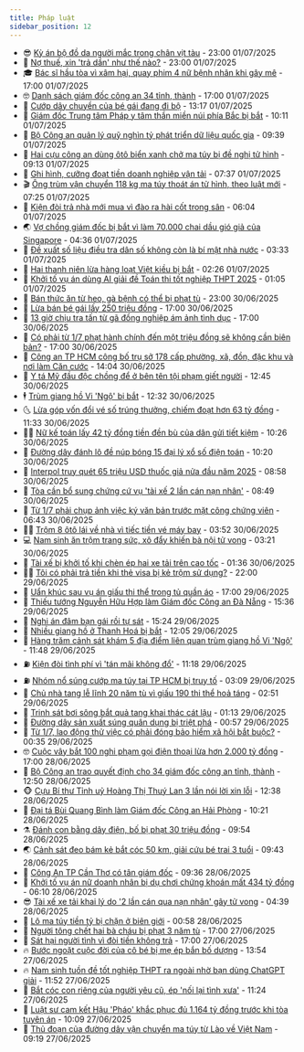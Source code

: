 ```yaml
---
title: Pháp luật
sidebar_position: 12
---
```


<!-- vnexpress-phap-luat:START -->
- 😎 [Kỳ án bộ đồ da người mắc trong chân vịt tàu](https://vnexpress.net/ky-an-bo-do-da-nguoi-mac-trong-chan-vit-tau-4908891.html) - 23:00 01/07/2025
- 🥰 [Nợ thuế, xin &#39;trả dần&#39; như thế nào?](https://vnexpress.net/no-thue-xin-tra-dan-nhu-the-nao-4908651.html) - 23:00 01/07/2025
- 🎓 [Bác sĩ hầu tòa vì xâm hại, quay phim 4 nữ bệnh nhân khi gây mê](https://vnexpress.net/bac-si-hau-toa-vi-xam-hai-quay-phim-4-nu-benh-nhan-khi-gay-me-4908932.html) - 17:00 01/07/2025
- 🤓 [Danh sách giám đốc công an 34 tỉnh, thành](https://vnexpress.net/danh-sach-giam-doc-cong-an-34-tinh-thanh-4908619.html) - 17:00 01/07/2025
- 🎊 [Cướp dây chuyền của bé gái đang đi bộ](https://vnexpress.net/cuop-day-chuyen-cua-be-gai-dang-di-bo-4908912.html) - 13:17 01/07/2025
- 🙉 [Giám đốc Trung tâm Pháp y tâm thần miền núi phía Bắc bị bắt](https://vnexpress.net/giam-doc-trung-tam-phap-y-tam-than-mien-nui-phia-bac-bi-bat-4908844.html) - 10:11 01/07/2025
- 🤡 [Bộ Công an quản lý quỹ nghìn tỷ phát triển dữ liệu quốc gia](https://vnexpress.net/bo-cong-an-quan-ly-quy-nghin-ty-phat-trien-du-lieu-quoc-gia-4908788.html) - 09:39 01/07/2025
- 🗽 [Hai cựu công an dùng ôtô biển xanh chở ma túy bị đề nghị tử hình](https://vnexpress.net/hai-cuu-cong-an-dung-oto-bien-xanh-cho-ma-tuy-bi-de-nghi-tu-hinh-4908723.html) - 09:13 01/07/2025
- 🌋 [Ghi hình, cưỡng đoạt tiền doanh nghiệp vận tải](https://vnexpress.net/ghi-hinh-cuong-doat-tien-doanh-nghiep-van-tai-4908678.html) - 07:37 01/07/2025
- 🎬 [Ông trùm vận chuyển 118 kg ma túy thoát án tử hình, theo luật mới](https://vnexpress.net/ong-trum-van-chuyen-118-kg-ma-tuy-thoat-an-tu-hinh-theo-luat-moi-4908692.html) - 07:25 01/07/2025
- 💯 [Kiện đòi trả nhà mới mua vì đào ra hài cốt trong sân](https://vnexpress.net/doi-tra-nha-moi-mua-vi-dao-duoc-xuong-nguoi-trong-san-4908647.html) - 06:04 01/07/2025
- 🌏 [Vợ chồng giám đốc bị bắt vì làm 70.000 chai dầu gió giả của Singapore](https://vnexpress.net/vo-chong-giam-doc-bi-bat-vi-lam-70-000-chai-dau-gio-gia-cua-singapore-4908617.html) - 04:36 01/07/2025
- 🌊 [Đề xuất số liệu điều tra dân số không còn là bí mật nhà nước](https://vnexpress.net/de-xuat-so-lieu-dieu-tra-dan-so-khong-con-la-bi-mat-nha-nuoc-4908284.html) - 03:33 01/07/2025
- 💂 [Hai thanh niên lừa hàng loạt Việt kiều bị bắt](https://vnexpress.net/hai-thanh-nien-lua-hang-loat-viet-kieu-bi-bat-4908520.html) - 02:26 01/07/2025
- 🎡 [Khởi tố vụ án dùng AI giải đề Toán thi tốt nghiệp THPT 2025](https://vnexpress.net/dieu-tra-hai-thi-sinh-dung-ai-giai-de-thi-tot-nghiep-thpt-4908481.html) - 01:05 01/07/2025
- 🫶 [Bán thức ăn từ heo, gà bệnh có thể bị phạt tù](https://vnexpress.net/ban-thuc-an-tu-heo-ga-benh-co-the-bi-phat-tu-4908224.html) - 23:00 30/06/2025
- 🐲 [Lừa bán bé gái lấy 250 triệu đồng](https://vnexpress.net/lua-ban-be-gai-lay-250-trieu-dong-4908406.html) - 17:00 30/06/2025
- 🚀 [13 giờ chịu tra tấn từ gã đồng nghiệp ám ảnh tình dục](https://vnexpress.net/13-gio-chiu-tra-tan-tu-ga-dong-nghiep-am-anh-tinh-duc-4908368.html) - 17:00 30/06/2025
- 🎊 [Có phải từ 1/7 phạt hành chính đến một triệu đồng sẽ không cần biên bản?](https://vnexpress.net/tu-1-7-truong-hop-nao-xu-phat-hanh-chinh-khong-phai-lap-bien-ban-4908367.html) - 17:00 30/06/2025
- 🤗 [Công an TP HCM công bố trụ sở 178 cấp phường, xã, đồn, đặc khu và nơi làm Căn cước](https://vnexpress.net/cong-an-tp-hcm-cong-bo-tru-so-178-cap-phuong-xa-don-dac-khu-va-noi-lam-can-cuoc-4908399.html) - 14:04 30/06/2025
- 🗽 [Y tá Mỹ đầu độc chồng để ở bên tên tội phạm giết người](https://vnexpress.net/y-ta-nha-tu-dau-doc-chong-de-o-ben-toi-pham-giet-nguoi-4908380.html) - 12:45 30/06/2025
- 🕴 [Trùm giang hồ Vi &#39;Ngộ&#39; bị bắt](https://vnexpress.net/trum-giang-ho-vi-ngo-bi-bat-4908387.html) - 12:32 30/06/2025
- 🌜 [Lừa góp vốn đổi vé số trúng thưởng, chiếm đoạt hơn 63 tỷ đồng](https://vnexpress.net/lua-gop-von-doi-ve-so-trung-thuong-chiem-doat-hon-63-ty-dong-4908376.html) - 11:33 30/06/2025
- 🧑‍🏫 [Nữ kế toán lấy 42 tỷ đồng tiền đền bù của dân gửi tiết kiệm](https://vnexpress.net/nu-ke-toan-lay-42-ty-dong-tien-den-bu-cua-dan-gui-tiet-kiem-4908332.html) - 10:26 30/06/2025
- 🦩 [Đường dây đánh lô đề núp bóng 15 đại lý xổ số điện toán](https://vnexpress.net/duong-day-danh-lo-de-nup-bong-15-dai-ly-xo-so-dien-toan-4908320.html) - 10:20 30/06/2025
- 💼 [Interpol truy quét 65 triệu USD thuốc giả nửa đầu năm 2025](https://vnexpress.net/interpol-truy-quet-65-trieu-usd-thuoc-gia-nua-dau-nam-2025-4908186.html) - 08:58 30/06/2025
- 💫 [Tòa cần bổ sung chứng cứ vụ &#39;tài xế 2 lần cán nạn nhân&#39;](https://vnexpress.net/toa-can-bo-sung-chung-cu-vu-tai-xe-2-lan-can-nan-nhan-4908221.html) - 08:49 30/06/2025
- 🦅 [Từ 1/7 phải chụp ảnh việc ký văn bản trước mặt công chứng viên](https://vnexpress.net/tu-1-7-phai-chup-anh-viec-ky-van-ban-truoc-mat-cong-chung-vien-4907986.html) - 06:43 30/06/2025
- 🧑‍💻 [Trộm 8 ôtô lái về nhà vì tiếc tiền vé máy bay](https://vnexpress.net/trom-8-oto-tu-lai-di-du-lich-vi-tiec-tien-ve-may-bay-4908019.html) - 03:52 30/06/2025
- 💻 [Nam sinh ăn trộm trang sức, xô đẩy khiến bà nội tử vong](https://vnexpress.net/nam-sinh-an-trom-trang-suc-xo-day-khien-ba-noi-tu-vong-4907902.html) - 03:21 30/06/2025
- 🤠 [Tài xế bị khởi tố khi chèn ép hai xe tải trên cao tốc](https://vnexpress.net/tai-xe-bi-khoi-to-vi-chen-ep-hai-xe-tai-tren-cao-toc-4907914.html) - 01:36 30/06/2025
- 🧑‍🏫 [Tôi có phải trả tiền khi thẻ visa bị kẻ trộm sử dụng?](https://vnexpress.net/toi-co-phai-tra-tien-khi-the-visa-bi-ke-trom-su-dung-4907684.html) - 22:00 29/06/2025
- 🌈 [Uẩn khúc sau vụ án giấu thi thể trong tủ quần áo](https://vnexpress.net/uan-khuc-sau-vu-an-thi-the-giau-trong-tu-quan-ao-4907847.html) - 17:00 29/06/2025
- 🌮 [Thiếu tướng Nguyễn Hữu Hợp làm Giám đốc Công an Đà Nẵng](https://vnexpress.net/thieu-tuong-nguyen-huu-hop-lam-giam-doc-cong-an-da-nang-4907838.html) - 15:36 29/06/2025
- 🐲 [Nghi án đâm bạn gái rồi tự sát](https://vnexpress.net/nghi-an-dam-ban-gai-roi-tu-sat-4907812.html) - 15:24 29/06/2025
- 🧰 [Nhiều giang hồ ở Thanh Hoá bị bắt](https://vnexpress.net/nhieu-giang-ho-o-thanh-hoa-bi-bat-4907803.html) - 12:05 29/06/2025
- 💄 [Hàng trăm cảnh sát khám 5 địa điểm liên quan trùm giang hồ Vi &#39;Ngộ&#39;](https://vnexpress.net/hang-tram-canh-sat-kham-5-dia-diem-lien-quan-trum-giang-ho-vi-ngo-4907797.html) - 11:48 29/06/2025
- ⛽️ [Kiện đòi tình phí vì &#39;tán mãi không đổ&#39;](https://vnexpress.net/kien-doi-tinh-phi-vi-tan-mai-khong-do-4907793.html) - 11:18 29/06/2025
- ⛽️ [Nhóm nổ súng cướp ma túy tại TP HCM bị truy tố](https://vnexpress.net/nhom-no-sung-cuop-ma-tuy-tai-tp-hcm-bi-truy-to-4907667.html) - 03:09 29/06/2025
- 💂 [Chủ nhà tang lễ lĩnh 20 năm tù vì giấu 190 thi thể hoả táng](https://vnexpress.net/chu-nha-tang-le-linh-20-nam-tu-vi-giau-190-thi-the-4907659.html) - 02:51 29/06/2025
- 🤔 [Trinh sát bơi sông bắt quả tang khai thác cát lậu](https://vnexpress.net/trinh-sat-boi-song-bat-qua-tang-khai-thac-cat-lau-4907635.html) - 01:13 29/06/2025
- 🧐 [Đường dây sản xuất súng quân dụng bị triệt phá](https://video.vnexpress.net/duong-day-san-xuat-sung-quan-dung-bi-triet-pha-4907559.html) - 00:57 29/06/2025
- 🎃 [Từ 1/7, lao động thử việc có phải đóng bảo hiểm xã hội bắt buộc?](https://vnexpress.net/tu-1-7-lao-dong-thu-viec-co-dong-bao-hiem-xa-hoi-bat-buoc-4907585.html) - 00:35 29/06/2025
- 🤓 [Cuộc vây bắt 100 nghi phạm gọi điện thoại lừa hơn 2.000 tỷ đồng](https://vnexpress.net/don-long-o-san-bay-bao-vay-nha-rieng-bat-100-ke-goi-dien-thoai-lua-hon-2-000-ty-dong-4906999.html) - 17:00 28/06/2025
- 💃 [Bộ Công an trao quyết định cho 34 giám đốc công an tỉnh, thành](https://vnexpress.net/bo-cong-an-trao-quyet-dinh-cho-34-giam-doc-cong-an-tinh-thanh-4907569.html) - 12:50 28/06/2025
- 🐵 [Cựu Bí thư Tỉnh uỷ Hoàng Thị Thuý Lan 3 lần nói lời xin lỗi](https://vnexpress.net/cuu-bi-thu-tinh-uy-hoang-thi-thuy-lan-3-lan-noi-loi-xin-loi-4907521.html) - 12:38 28/06/2025
- 🤖 [Đại tá Bùi Quang Bình làm Giám đốc Công an Hải Phòng](https://vnexpress.net/dai-ta-bui-quang-binh-lam-giam-doc-cong-an-hai-phong-4907535.html) - 10:21 28/06/2025
- ⚗️ [Đánh con bằng dây điện, bố bị phạt 30 triệu đồng](https://vnexpress.net/danh-con-bang-day-dien-bo-bi-phat-30-trieu-dong-4907533.html) - 09:54 28/06/2025
- 🌏 [Cảnh sát đeo bám kẻ bắt cóc 50 km, giải cứu bé trai 3 tuổi](https://vnexpress.net/cuoc-ruot-duoi-50-km-giai-cuu-be-trai-3-tuoi-bi-bat-coc-luc-nua-dem-4907508.html) - 09:43 28/06/2025
- 🦆 [Công An TP Cần Thơ có tân giám đốc](https://vnexpress.net/cong-an-tp-can-tho-co-tan-giam-doc-4907534.html) - 09:36 28/06/2025
- 🐎 [Khởi tố vụ án nữ doanh nhân bị dụ chơi chứng khoán mất 434 tỷ đồng](https://vnexpress.net/khoi-to-vu-an-nu-doanh-nhan-bi-du-choi-chung-khoan-mat-434-ty-dong-4899402.html) - 06:10 28/06/2025
- 😎 [Tài xế xe tải khai lý do &#39;2 lần cán qua nạn nhân&#39; gây tử vong](https://vnexpress.net/tai-xe-xe-tai-khai-ly-do-2-lan-can-qua-nan-nhan-gay-tu-vong-4907442.html) - 04:39 28/06/2025
- 💪 [Lô ma túy tiền tỷ bị chặn ở biên giới](https://vnexpress.net/lo-ma-tuy-tien-ty-bi-chan-o-bien-gioi-4907351.html) - 00:58 28/06/2025
- 🤡 [Người tông chết hai bà cháu bị phạt 3 năm tù](https://vnexpress.net/nguoi-tong-chet-hai-ba-chau-bi-phat-3-nam-tu-4907273.html) - 17:00 27/06/2025
- 🌁 [Sát hại người tình vì đòi tiền không trả](https://vnexpress.net/sat-hai-nguoi-tinh-vi-doi-tien-khong-tra-4907256.html) - 17:00 27/06/2025
- 🔥 [Bước ngoặt cuộc đời của cô bé bị mẹ ép bắn bố dượng](https://vnexpress.net/buoc-ngoat-cuoc-doi-cua-co-be-bi-me-ep-ban-bo-duong-4907259.html) - 13:54 27/06/2025
- 🔥 [Nam sinh tuồn đề tốt nghiệp THPT ra ngoài nhờ bạn dùng ChatGPT giải](https://vnexpress.net/nam-sinh-tuon-de-tot-nghiep-thpt-ra-ngoai-nho-ban-dung-chatgpt-giai-4907275.html) - 11:52 27/06/2025
- 👺 [Bắt cóc con riêng của người yêu cũ, ép &#39;nối lại tình xưa&#39;](https://vnexpress.net/bat-coc-con-rieng-cua-nguoi-yeu-cu-ep-noi-lai-tinh-xua-4907266.html) - 11:24 27/06/2025
- 🎊 [Luật sư cam kết Hậu &#39;Pháo&#39; khắc phục đủ 1.164 tỷ đồng trước khi tòa tuyên án](https://vnexpress.net/luat-su-cam-ket-hau-phao-khac-phuc-du-1-164-ty-dong-truoc-khi-toa-tuyen-an-4907079.html) - 10:09 27/06/2025
- 🎊 [Thủ đoạn của đường dây vận chuyển ma túy từ Lào về Việt Nam](https://video.vnexpress.net/thu-doan-cua-duong-day-van-chuyen-ma-tuy-tu-lao-ve-viet-nam-4907177.html) - 09:19 27/06/2025<!-- vnexpress-phap-luat:END -->
